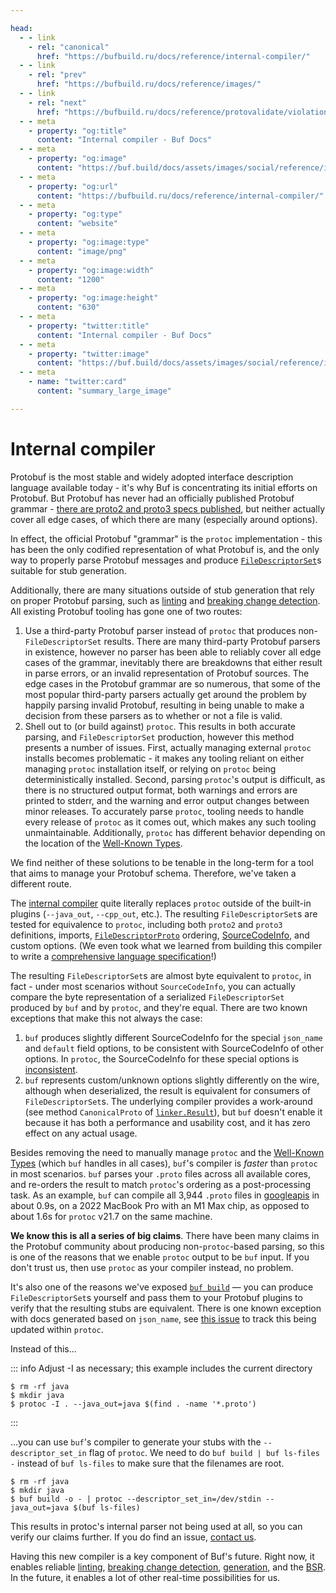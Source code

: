 ```yaml
---

head:
  - - link
    - rel: "canonical"
      href: "https://bufbuild.ru/docs/reference/internal-compiler/"
  - - link
    - rel: "prev"
      href: "https://bufbuild.ru/docs/reference/images/"
  - - link
    - rel: "next"
      href: "https://bufbuild.ru/docs/reference/protovalidate/violations/"
  - - meta
    - property: "og:title"
      content: "Internal compiler - Buf Docs"
  - - meta
    - property: "og:image"
      content: "https://buf.build/docs/assets/images/social/reference/internal-compiler.png"
  - - meta
    - property: "og:url"
      content: "https://bufbuild.ru/docs/reference/internal-compiler/"
  - - meta
    - property: "og:type"
      content: "website"
  - - meta
    - property: "og:image:type"
      content: "image/png"
  - - meta
    - property: "og:image:width"
      content: "1200"
  - - meta
    - property: "og:image:height"
      content: "630"
  - - meta
    - property: "twitter:title"
      content: "Internal compiler - Buf Docs"
  - - meta
    - property: "twitter:image"
      content: "https://buf.build/docs/assets/images/social/reference/internal-compiler.png"
  - - meta
    - name: "twitter:card"
      content: "summary_large_image"

---
```


# Internal compiler

Protobuf is the most stable and widely adopted interface description language available today - it's why Buf is concentrating its initial efforts on Protobuf. But Protobuf has never had an officially published Protobuf grammar - [there are proto2 and proto3 specs published](https://protobuf.dev/reference/protobuf/proto3-spec/), but neither actually cover all edge cases, of which there are many (especially around options).

In effect, the official Protobuf "grammar" is the `protoc` implementation - this has been the only codified representation of what Protobuf is, and the only way to properly parse Protobuf messages and produce [`FileDescriptorSet`](https://github.com/protocolbuffers/protobuf/blob/master/src/google/protobuf/descriptor.proto)s suitable for stub generation.

Additionally, there are many situations outside of stub generation that rely on proper Protobuf parsing, such as [linting](../../lint/overview/) and [breaking change detection](../../breaking/overview/). All existing Protobuf tooling has gone one of two routes:

1.  Use a third-party Protobuf parser instead of `protoc` that produces non-`FileDescriptorSet` results. There are many third-party Protobuf parsers in existence, however no parser has been able to reliably cover all edge cases of the grammar, inevitably there are breakdowns that either result in parse errors, or an invalid representation of Protobuf sources. The edge cases in the Protobuf grammar are so numerous, that some of the most popular third-party parsers actually get around the problem by happily parsing invalid Protobuf, resulting in being unable to make a decision from these parsers as to whether or not a file is valid.
2.  Shell out to (or build against) `protoc`. This results in both accurate parsing, and `FileDescriptorSet` production, however this method presents a number of issues. First, actually managing external `protoc` installs becomes problematic - it makes any tooling reliant on either managing `protoc` installation itself, or relying on `protoc` being deterministically installed. Second, parsing `protoc`'s output is difficult, as there is no structured output format, both warnings and errors are printed to stderr, and the warning and error output changes between minor releases. To accurately parse `protoc`, tooling needs to handle every release of `protoc` as it comes out, which makes any such tooling unmaintainable. Additionally, `protoc` has different behavior depending on the location of the [Well-Known Types](https://protobuf.dev/reference/protobuf/google.protobuf/).

We find neither of these solutions to be tenable in the long-term for a tool that aims to manage your Protobuf schema. Therefore, we've taken a different route.

The [internal compiler](https://pkg.go.dev/github.com/bufbuild/protocompile) quite literally replaces `protoc` outside of the built-in plugins (`--java_out`, `--cpp_out`, etc.). The resulting `FileDescriptorSet`s are tested for equivalence to `protoc`, including both `proto2` and `proto3` definitions, imports, [`FileDescriptorProto`](https://github.com/protocolbuffers/protobuf/blob/master/src/google/protobuf/descriptor.proto) ordering, [SourceCodeInfo](https://github.com/protocolbuffers/protobuf/blob/master/src/google/protobuf/descriptor.proto), and custom options. (We even took what we learned from building this compiler to write a [comprehensive language specification](https://protobuf.com/docs/language-spec)!)

The resulting `FileDescriptorSet`s are almost byte equivalent to `protoc`, in fact - under most scenarios without `SourceCodeInfo`, you can actually compare the byte representation of a serialized `FileDescriptorSet` produced by `buf` and by `protoc`, and they're equal. There are two known exceptions that make this not always the case:

1.  `buf` produces slightly different SourceCodeInfo for the special `json_name` and `default` field options, to be consistent with SourceCodeInfo of other options. In `protoc`, the SourceCodeInfo for these special options is [inconsistent](https://github.com/protocolbuffers/protobuf/issues/10478).
2.  `buf` represents custom/unknown options slightly differently on the wire, although when deserialized, the result is equivalent for consumers of `FileDescriptorSet`s. The underlying compiler provides a work-around (see method `CanonicalProto` of [`linker.Result`](https://pkg.go.dev/github.com/bufbuild/protocompile@v0.1.0/linker#Result)), but `buf` doesn't enable it because it has both a performance and usability cost, and it has zero effect on any actual usage.

Besides removing the need to manually manage `protoc` and the [Well-Known Types](https://protobuf.dev/reference/protobuf/google.protobuf/) (which `buf` handles in all cases), `buf`'s compiler is _faster_ than `protoc` in most scenarios. `buf` parses your `.proto` files across all available cores, and re-orders the result to match `protoc`'s ordering as a post-processing task. As an example, `buf` can compile all 3,944 `.proto` files in [googleapis](https://github.com/googleapis/googleapis/tree/cb6fbe8784479b22af38c09a5039d8983e894566) in about 0.9s, on a 2022 MacBook Pro with an M1 Max chip, as opposed to about 1.6s for `protoc` v21.7 on the same machine.

**We know this is all a series of big claims**. There have been many claims in the Protobuf community about producing non-`protoc`\-based parsing, so this is one of the reasons that we enable `protoc` output to be `buf` input. If you don't trust us, then use `protoc` as your compiler instead, no problem.

It's also one of the reasons we've exposed [`buf build`](../../build/overview/) — you can produce `FileDescriptorSet`s yourself and pass them to your Protobuf plugins to verify that the resulting stubs are equivalent. There is one known exception with docs generated based on `json_name`, see [this issue](https://github.com/protocolbuffers/protobuf/issues/5587) to track this being updated within `protoc`.

Instead of this...

::: info Adjust -I as necessary; this example includes the current directory

```console
$ rm -rf java
$ mkdir java
$ protoc -I . --java_out=java $(find . -name '*.proto')
```

:::

...you can use `buf`'s compiler to generate your stubs with the `--descriptor_set_in` flag of `protoc`. We need to do `buf build | buf ls-files -` instead of `buf ls-files` to make sure that the filenames are root.

```console
$ rm -rf java
$ mkdir java
$ buf build -o - | protoc --descriptor_set_in=/dev/stdin --java_out=java $(buf ls-files)
```

This results in protoc's internal parser not being used at all, so you can verify our claims further. If you do find an issue, [contact us](../../contact/).

Having this new compiler is a key component of Buf's future. Right now, it enables reliable [linting](../../lint/overview/), [breaking change detection](../../breaking/overview/), [generation](../../generate/tutorial/), and the [BSR](../../bsr/). In the future, it enables a lot of other real-time possibilities for us.
